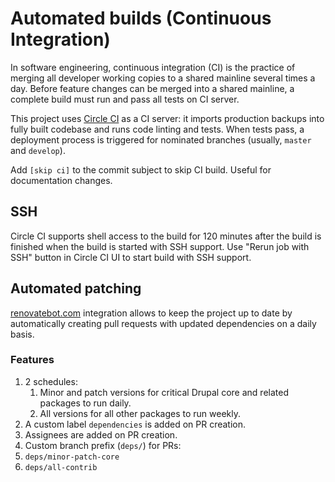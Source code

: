 # Automated builds (Continuous Integration)

In software engineering, continuous integration (CI) is the practice of merging all developer working copies to a shared mainline several times a day.
Before feature changes can be merged into a shared mainline, a complete build must run and pass all tests on CI server.

This project uses [Circle CI](https://circleci.com/) as a CI server: it imports production backups into fully built codebase and runs code linting and tests. When tests pass, a deployment process is triggered for nominated branches (usually, `master` and `develop`).

Add `[skip ci]` to the commit subject to skip CI build. Useful for documentation changes.

## SSH
Circle CI supports shell access to the build for 120 minutes after the build is finished when the build is started with SSH support. Use "Rerun job with SSH" button in Circle CI UI to start build with SSH support.

[//]: # (#;< RENOVATEBOT)

## Automated patching
[renovatebot.com](https://renovatebot.com) integration allows to keep the
project up to date by automatically creating pull requests with updated
dependencies on a daily basis.

### Features
1. 2 schedules:
   1. Minor and patch versions for critical Drupal core and related packages to run daily.
   2. All versions for all other packages to run weekly.
2. A custom label `dependencies` is added on PR creation.
3. Assignees are added on PR creation.
4. Custom branch prefix (`deps/`) for PRs:
  1. `deps/minor-patch-core`
  2. `deps/all-contrib`

[//]: # (#;> RENOVATEBOT)
